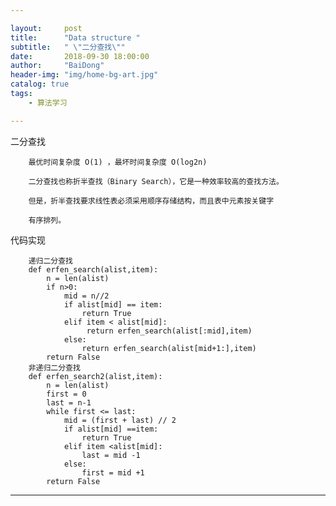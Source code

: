 ```yaml
---

layout:     post
title:      "Data structure "
subtitle:   " \"二分查找\""
date:       2018-09-30 18:00:00
author:     "BaiDong"
header-img: "img/home-bg-art.jpg"
catalog: true
tags:
    - 算法学习

---
```

二分查找

		最优时间复杂度 O(1) ，最坏时间复杂度 O(log2n)
		
		二分查找也称折半查找（Binary Search），它是一种效率较高的查找方法。

		但是，折半查找要求线性表必须采用顺序存储结构，而且表中元素按关键字

		有序排列。
	
代码实现

		递归二分查找
		def erfen_search(alist,item):
			n = len(alist)
			if n>0:
				mid = n//2
				if alist[mid] == item:
					return True
				elif item < alist[mid]:
					 return erfen_search(alist[:mid],item)
				else:
					return erfen_search(alist[mid+1:],item)
			return False
		非递归二分查找
		def erfen_search2(alist,item):
			n = len(alist)
			first = 0
			last = n-1
			while first <= last:
				mid = (first + last) // 2
				if alist[mid] ==item:
					return True
				elif item <alist[mid]:
					last = mid -1
				else:
					first = mid +1
			return False
	
---


